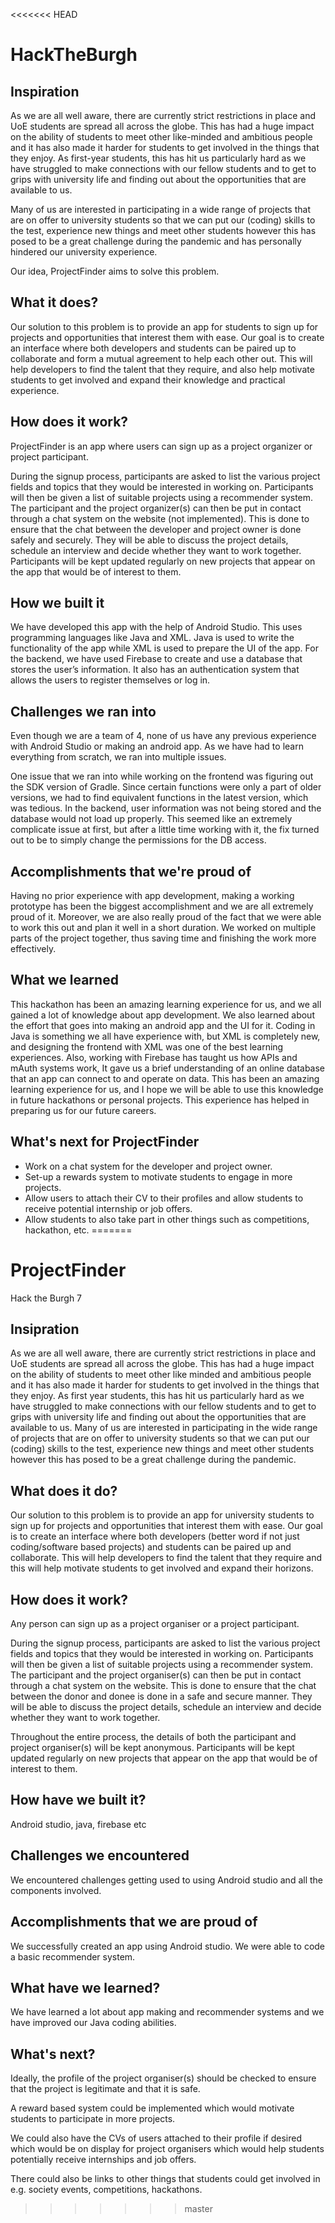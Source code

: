 <<<<<<< HEAD
# HackTheBurgh
## Inspiration
As we are all well aware, there are currently strict restrictions in place and UoE students are spread all across the globe. This has had a huge impact on the ability of students to meet other like-minded and ambitious people and it has also made it harder for students to get involved in the things that they enjoy.
As first-year students, this has hit us particularly hard as we have struggled to make connections with our fellow students and to get to grips with university life and finding out about the opportunities that are available to us. 

Many of us are interested in participating in a wide range of projects that are on offer to university students so that we can put our (coding) skills to the test, experience new things and meet other students however this has posed to be a great challenge during the pandemic and has personally hindered our university experience.

Our idea, ProjectFinder aims to solve this problem.
## What it does?
Our solution to this problem is to provide an app for students to sign up for projects and opportunities that interest them with ease. Our goal is to create an interface where both developers and students can be paired up to collaborate and form a mutual agreement to help each other out. This will help developers to find the talent that they require, and also help motivate students to get involved and expand their knowledge and practical experience.
## How does it work?
ProjectFinder is an app where users can sign up as a project organizer or project participant.

During the signup process, participants are asked to list the various project fields and topics that they would be interested in working on. Participants will then be given a list of suitable projects using a recommender system. The participant and the project organizer(s) can then be put in contact through a chat system on the website (not implemented). This is done to ensure that the chat between the developer and project owner is done safely and securely. They will be able to discuss the project details, schedule an interview and decide whether they want to work together.
Participants will be kept updated regularly on new projects that appear on the app that would be of interest to them. 
## How we built it
We have developed this app with the help of Android Studio. This uses programming languages like Java and XML. Java is used to write the functionality of the app while XML is used to prepare the UI of the app.
For the backend, we have used Firebase to create and use a database that stores the user’s information. It also has an authentication system that allows the users to register themselves or log in.
## Challenges we ran into
Even though we are a team of 4, none of us have any previous experience with Android Studio or making an android app. As we have had to learn everything from scratch, we ran into multiple issues.

One issue that we ran into while working on the frontend was figuring out the SDK version of Gradle. Since certain functions were only a part of older versions, we had to find equivalent functions in the latest version, which was tedious.
In the backend, user information was not being stored and the database would not load up properly. This seemed like an extremely complicate issue at first, but after a little time working with it, the fix turned out to be to simply change the permissions for the DB access.
## Accomplishments that we're proud of
Having no prior experience with app development, making a working prototype has been the biggest accomplishment and we are all extremely proud of it.
Moreover, we are also really proud of the fact that we were able to work this out and plan it well in a short duration. We worked on multiple parts of the project together, thus saving time and finishing the work more effectively.
## What we learned
This hackathon has been an amazing learning experience for us, and we all gained a lot of knowledge about app development. We also learned about the effort that goes into making an android app and the UI for it.
Coding in Java is something we all have experience with, but XML is completely new, and designing the frontend with XML was one of the best learning experiences. Also, working with Firebase has taught us how APIs and mAuth systems work, It gave us a brief understanding of an online database that an app can connect to and operate on data.
This has been an amazing learning experience for us, and I hope we will be able to use this knowledge in future hackathons or personal projects. This experience has helped in preparing us for our future careers. 
## What's next for ProjectFinder
- Work on a chat system for the developer and project owner.
- Set-up a rewards system to motivate students to engage in more projects.
- Allow users to attach their CV to their profiles and allow students to receive potential internship or job offers.
- Allow students to also take part in other things such as competitions, hackathon, etc.
=======
# ProjectFinder
Hack the Burgh 7

## Insipration
As we are all well aware, there are currently strict restrictions in place and UoE students are spread all across the globe. This has had a huge impact on the ability of students to meet other like minded and ambitious people and it has also made it harder for students to get involved in the things that they enjoy. As first year students, this has hit us particularly hard as we have struggled to make connections with our fellow students and to get to grips with university life and finding out about the opportunities that are available to us. Many of us are interested in participating in the wide range of projects that are on offer to university students so that we can put our (coding) skills to the test, experience new things and meet other students however this has posed to be a great challenge during the pandemic. 

## What does it do?
Our solution to this problem is to provide an app for university students to sign up for projects and opportunities that interest them with ease. Our goal is to create an interface where both developers (better word if not just coding/software based projects) and students can be paired up and collaborate. This will help developers to find the talent that they require and this will help motivate students to get involved and expand their horizons.

## How does it work?
Any person can sign up as a project organiser or a project participant.

During the signup process, participants are asked to list the various project fields and topics that they would be interested in working on. Participants will then be given a list of suitable projects using a recommender system. The participant and the project organiser(s) can then be put in contact through a chat system on the website. This is done to ensure that the chat between the donor and donee is done in a safe and secure manner. They will be able to discuss the project details, schedule an interview and decide whether they want to work together.

Throughout the entire process, the details of both the participant and project organiser(s) will be kept anonymous.
Participants will be kept updated regularly on new projects that appear on the app that would be of interest to them. 

## How have we built it?
Android studio, java, firebase etc 

## Challenges we encountered
We encountered challenges getting used to using Android studio and all the components involved.

## Accomplishments that we are proud of
We successfully created an app using Android studio.
We were able to code a basic recommender system.

## What have we learned?
We have learned a lot about app making and recommender systems and we have improved our Java coding abilities.

## What's next?
Ideally, the profile of the project organiser(s) should be checked to ensure that the project is legitimate and that it is safe.

A reward based system could be implemented which would motivate students to participate in more projects.

We could also have the CVs of users attached to their profile  if desired which would be on display for project organisers which would help students potentially receive  internships and job offers.

There could also be links to other things that students could get involved in e.g. society events, competitions, hackathons.

  
  


>>>>>>> master
